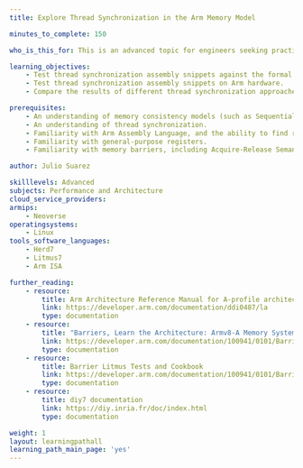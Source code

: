 ```yaml
---
title: Explore Thread Synchronization in the Arm Memory Model

minutes_to_complete: 150

who_is_this_for: This is an advanced topic for engineers seeking practical ways to test thread synchronization approaches in the Arm memory model.

learning_objectives:
    - Test thread synchronization assembly snippets against the formal definition of the Arm Memory Model.
    - Test thread synchronization assembly snippets on Arm hardware.
    - Compare the results of different thread synchronization approaches. 

prerequisites:
    - An understanding of memory consistency models (such as Sequential Consistency, Weak Ordering, Relaxed Consistency, and Processor Consistency).
    - An understanding of thread synchronization.
    - Familiarity with Arm Assembly Language, and the ability to find relevant information on Arm assembly instructions.
    - Familiarity with general-purpose registers.
    - Familiarity with memory barriers, including Acquire-Release Semantics.

author: Julio Suarez

skilllevels: Advanced
subjects: Performance and Architecture
cloud_service_providers:
armips:
    - Neoverse
operatingsystems:
    - Linux
tools_software_languages:
    - Herd7
    - Litmus7
    - Arm ISA

further_reading:
    - resource:
        title: Arm Architecture Reference Manual for A-profile architecture
        link: https://developer.arm.com/documentation/ddi0487/la
        type: documentation
    - resource:
        title: "Barriers, Learn the Architecture: Armv8-A Memory Systems."
        link: https://developer.arm.com/documentation/100941/0101/Barriers
        type: documentation
    - resource:
        title: Barrier Litmus Tests and Cookbook
        link: https://developer.arm.com/documentation/100941/0101/Barriers
        type: documentation
    - resource:
        title: diy7 documentation
        link: https://diy.inria.fr/doc/index.html
        type: documentation

weight: 1
layout: learningpathall
learning_path_main_page: 'yes'
---
```

